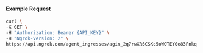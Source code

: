 <!-- Code generated for API Clients. DO NOT EDIT. -->

#### Example Request

```bash
curl \
-X GET \
-H "Authorization: Bearer {API_KEY}" \
-H "Ngrok-Version: 2" \
https://api.ngrok.com/agent_ingresses/agin_2q7rwXR6CSKc5oWOTEY0e83Fnkq
```
